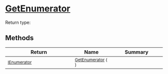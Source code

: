 # [GetEnumerator](./WeightedClassifier-100663870.md)


Return type:
## Methods

| Return | Name | Summary | 
| --- | --- | --- | 
| <sub>[IEnumerator](https://docs.microsoft.com/en-us/dotnet/api/System.Collections.IEnumerator)</sub><img width=200/>| <sub>[GetEnumerator](./WeightedClassifier-100663870.md) (  )</sub>| <sub></sub><img width=200/>| <br>


